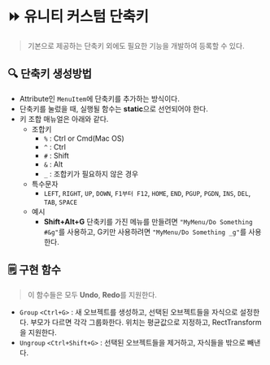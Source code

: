 # ⏩ 유니티 커스텀 단축키
> 기본으로 제공하는 단축키 외에도 필요한 기능을 개발하여 등록할 수 있다.
## 🔍 단축키 생성방법
+ Attribute인 `MenuItem`에 단축키를 추가하는 방식이다.
+ 단축키를 눌렀을 때, 실행될 함수는 **static**으로 선언되어야 한다.
+ 키 조합 매뉴얼은 아래와 같다.
    - 조합키
        + `%` : Ctrl or Cmd(Mac OS)
        + `^` : Ctrl
        + `#` : Shift
        + `&` : Alt
        + `_` : 조합키가 필요하지 않은 경우
    - 특수문자
        + `LEFT`, `RIGHT`, `UP`, `DOWN`, `F1부터 F12`, `HOME`, `END`, `PGUP`, `PGDN`, `INS`, `DEL`, `TAB`, `SPACE`
    - 예시
        + **Shift+Alt+G** 단축키를 가진 메뉴를 만들려면 `"MyMenu/Do Something #&g"`를 사용하고, G키만 사용하려면 `"MyMenu/Do Something _g"`를 사용한다.
## 🗒️ 구현 함수
> 이 함수들은 모두 **Undo**, **Redo**를 지원한다.
+ `Group` `<Ctrl+G>` : 새 오브젝트를 생성하고, 선택된 오브젝트들을 자식으로 설정한다. 부모가 다르면 각각 그룹화한다. 위치는 평균값으로 지정하고, RectTransform을 지원한다.
+ `Ungroup` `<Ctrl+Shift+G>` : 선택된 오브젝트들을 제거하고, 자식들을 밖으로 빼낸다.

